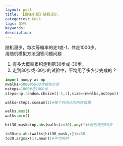 ```yaml
---
layout: post
title: 【趣味小题】随机漫步.
categories: Geek
tags: 案例
keywords:
description:
---
```


随机漫步，每次等概率的走1或-1，共走1000步。  
用随机模拟方法回答问题问题  
1. 有多大概率累积走到第30步或-30步，
2. 走到30步或-30步的试验中，平均用了多少步完成的？

```py
import numpy as np
nwalks=5000#5000次模拟实验
nsteps=1000#走1000步
steps=np.random.choice([-1,1],size=(nwalks,nsteps))

walks=steps.cumsum(1)#每个时间点的所在位置

walks.max()
walks.min()

hit30_mask=(np.abs(walks)>=30).any(1)#是否走到30步

to30=np.abs(walks[hit30_mask,:])>=30
to30.argmax(1).mean()#平均用时
```
